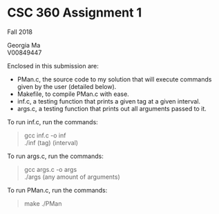 # CSC 360 Assignment 1
Fall 2018   

Georgia Ma  
V00849447  



Enclosed in this submission are:  
 * PMan.c, the source code to my solution that will execute commands given by the user (detailed below).  
 * Makefile, to compile PMan.c with ease.  
 * inf.c, a testing function that prints a given tag at a given interval.   
 * args.c, a testing function that prints out all arguments passed to it.


To run inf.c, run the commands:  
> gcc inf.c -o inf  
> ./inf (tag) (interval)
  
To run args.c, run the commands:  
> gcc args.c -o args  
> ./args (any amount of arguments)  

To run PMan.c, run the commands:
> make
> ./PMan
